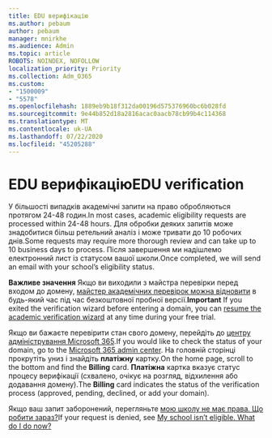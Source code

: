 ```yaml
---
title: EDU верифікацію
ms.author: pebaum
author: pebaum
manager: mnirkhe
ms.audience: Admin
ms.topic: article
ROBOTS: NOINDEX, NOFOLLOW
localization_priority: Priority
ms.collection: Adm_O365
ms.custom:
- "1500009"
- "5578"
ms.openlocfilehash: 1889eb9b18f312da00196d575376960bc6b028fd
ms.sourcegitcommit: 9e44b852d18a2816acac0aacb78cb99b4c114368
ms.translationtype: MT
ms.contentlocale: uk-UA
ms.lasthandoff: 07/22/2020
ms.locfileid: "45205288"
---
```

# <a name="edu-verification"></a><span data-ttu-id="d00e3-102">EDU верифікацію</span><span class="sxs-lookup"><span data-stu-id="d00e3-102">EDU verification</span></span>

<span data-ttu-id="d00e3-103">У більшості випадків академічні запити на право обробляються протягом 24-48 годин.</span><span class="sxs-lookup"><span data-stu-id="d00e3-103">In most cases, academic eligibility requests are processed within 24-48 hours.</span></span> <span data-ttu-id="d00e3-104">Для обробки деяких запитів може знадобитися більш ретельний аналіз і може тривати до 10 робочих днів.</span><span class="sxs-lookup"><span data-stu-id="d00e3-104">Some requests may require more thorough review and can take up to 10 business days to process.</span></span> <span data-ttu-id="d00e3-105">Після завершення ми надішлемо електронний лист із статусом вашої школи.</span><span class="sxs-lookup"><span data-stu-id="d00e3-105">Once completed, we will send an email with your school’s eligibility status.</span></span>

<span data-ttu-id="d00e3-106">**Важливе значення** Якщо ви виходили з майстра перевірки перед входом до домену, [майстер академічних перевірок можна відновити](https://go.microsoft.com/fwlink/p/?linkid=2135255) в будь-який час під час безкоштовної пробної версії.</span><span class="sxs-lookup"><span data-stu-id="d00e3-106">**Important** If you exited the verification wizard before entering a domain, you can [resume the academic verification wizard](https://go.microsoft.com/fwlink/p/?linkid=2135255) at any time during your free trial.</span></span>

<span data-ttu-id="d00e3-107">Якщо ви бажаєте перевірити стан свого домену, перейдіть до [центру адміністрування Microsoft 365](https://go.microsoft.com/fwlink/p/?linkid=2024339).</span><span class="sxs-lookup"><span data-stu-id="d00e3-107">If you would like to check the status of your domain, go to the [Microsoft 365 admin center](https://go.microsoft.com/fwlink/p/?linkid=2024339).</span></span> <span data-ttu-id="d00e3-108">На головній сторінці прокрутіть униз і знайдіть **платіжну** картку.</span><span class="sxs-lookup"><span data-stu-id="d00e3-108">On the home page, scroll to the bottom and find the **Billing** card.</span></span> <span data-ttu-id="d00e3-109">**Платіжна** картка вказує статус процесу верифікації (схвалено, очікує на розгляд, відхилення або додавання домену).</span><span class="sxs-lookup"><span data-stu-id="d00e3-109">The **Billing** card indicates the status of the verification process (approved, pending, declined, or add your domain).</span></span>

<span data-ttu-id="d00e3-110">Якщо ваш запит заборонений, перегляньте [мою школу не має права. Що робити зараз?](https://docs.microsoft.com/microsoft-365/commerce/subscriptions/verify-academic-eligibility#my-school-isnt-eligible-what-do-i-do-now)</span><span class="sxs-lookup"><span data-stu-id="d00e3-110">If your request is denied, see [My school isn’t eligible. What do I do now?](https://docs.microsoft.com/microsoft-365/commerce/subscriptions/verify-academic-eligibility#my-school-isnt-eligible-what-do-i-do-now)</span></span>
